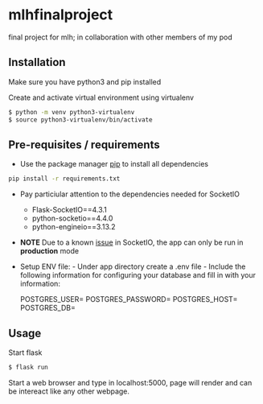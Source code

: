 # mlhfinalproject

final project for mlh; in collaboration with other members of my pod

## Installation

Make sure you have python3 and pip installed

Create and activate virtual environment using virtualenv

```bash
$ python -m venv python3-virtualenv
$ source python3-virtualenv/bin/activate
```

## Pre-requisites / requirements

- Use the package manager [pip](https://pip.pypa.io/en/stable/) to install all dependencies

```bash
pip install -r requirements.txt

```

- Pay particiular attention to the dependencies needed for SocketIO
  - Flask-SocketIO==4.3.1
  - python-socketio==4.4.0
  - python-engineio==3.13.2
- **NOTE** Due to a known [issue](https://github.com/miguelgrinberg/Flask-SocketIO/issues/801) in SocketIO, the app can only be run in **production** mode

- Setup ENV file: - Under app directory create a .env file - Include the following information for configuring your database and fill in with your information:

  POSTGRES_USER=
  POSTGRES_PASSWORD=
  POSTGRES_HOST=
  POSTGRES_DB=

## Usage

Start flask

```bash
$ flask run

```

Start a web browser and type in localhost:5000, page will render and can be intereact like any other webpage.
